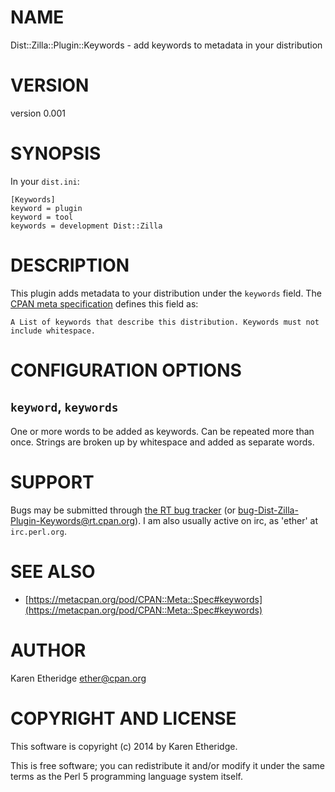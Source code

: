 # NAME

Dist::Zilla::Plugin::Keywords - add keywords to metadata in your distribution

# VERSION

version 0.001

# SYNOPSIS

In your `dist.ini`:

    [Keywords]
    keyword = plugin
    keyword = tool
    keywords = development Dist::Zilla

# DESCRIPTION

This plugin adds metadata to your distribution under the `keywords` field.
The [CPAN meta specification](https://metacpan.org/pod/CPAN::Meta::Spec#keywords)
defines this field as:

    A List of keywords that describe this distribution. Keywords must not include whitespace.

# CONFIGURATION OPTIONS

## `keyword`, `keywords`

One or more words to be added as keywords. Can be repeated more than once.
Strings are broken up by whitespace and added as separate words.

# SUPPORT

Bugs may be submitted through [the RT bug tracker](https://rt.cpan.org/Public/Dist/Display.html?Name=Dist-Zilla-Plugin-Keywords)
(or [bug-Dist-Zilla-Plugin-Keywords@rt.cpan.org](mailto:bug-Dist-Zilla-Plugin-Keywords@rt.cpan.org)).
I am also usually active on irc, as 'ether' at `irc.perl.org`.

# SEE ALSO

- [https://metacpan.org/pod/CPAN::Meta::Spec#keywords](https://metacpan.org/pod/CPAN::Meta::Spec#keywords)

# AUTHOR

Karen Etheridge <ether@cpan.org>

# COPYRIGHT AND LICENSE

This software is copyright (c) 2014 by Karen Etheridge.

This is free software; you can redistribute it and/or modify it under
the same terms as the Perl 5 programming language system itself.
